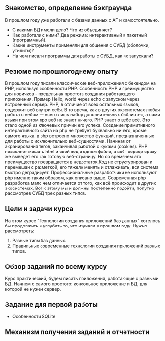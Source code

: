 ## Знакомство, определение бэкграунда
В прошлом году уже работали с базами данных с АГ и самостоятельно.
* С какими БД имели дело? Что их объединяет?
* Как работали с ними? Два режима: интерактивный и пакетный (программный).
* Какие инструменты применяли для общения с СУБД (оболочки, утилиты)?
* На чем писали программы для работы с СУБД, как их запускали?

## Резюме по прошлогоднему опыту
В прошлом году писали классические веб-приложения с бекендом на PHP, используя особенности PHP. 
Особенность PHP и преимущество для новичков - предельная простота создания работающего приложения. Пример Hello, world через echo с запуском через встроенный сервер.
PHP, в отличие от всех остальных языков, содержит веб внутри себя. В то время, как в других экосистемах любая работа с вебом — всего лишь набор дополнительных библиотек, а сами языки при этом про веб не знают ничего. PHP знает о вебе всё. Это стало одной из ключевых причин его успеха. Создание примитивного интерактивного сайта на php не требует буквально ничего, кроме самого языка. в php встроено множество функций, предназначенных для работы с исключительно веб-сущностями. Начиная от экранирования тегов, заканчивая работой с куками (cookies). PHP позволяет мешать html и свой код в одном файле, а веб- сервер сразу же выведет его как готовую веб-страницу.
Но со временем это преимущество превращается в недостаток.Код не структурирован и перемешан с разметкой, его тяжело менять и отлаживать, вся система быстро деградирует. Профессиональные разработчики не используют php именно таким образом, как описано выше. Современная php разработка мало чем отличается от того, как всё происходит в других экосистемах. Вот к этому мы и должны постепенно подойти, попутно рассмотрев СУБД трех разных типов.

## Цели и задачи курса
На этом курсе "Технологии создания приложений баз данных" хотелось бы продолжить и углубить то, что изучали в прошлом году. Нужно рассмотреть:
1. Разные типы баз данных.
2. Правильные современные технологии создания приложений разных типов.

## Обзор заданий по всему курсу
Курс практический, будем писать приложения, работающие с разными БД. Начнем с самого простого: консольное приложение и БД, для которой не нужен сервер.

## Задание для первой работы
* Особенности SQLite

## Механизм получения заданий и отчетности

